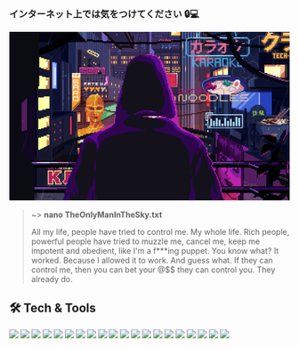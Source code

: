 ### インターネット上では気をつけてください 🔒💻

<p align="center">
<img src="https://github.com/saibushifu/saibushifu/blob/main/neon_city.gif?raw=true">
</p>

<blockquote>
~> <strong>nano TheOnlyManInTheSky.txt</strong>
<p>All my life, people have tried to control me. My whole life. Rich people, powerful people have tried to muzzle me, cancel me, 
keep me impotent and obedient, like I'm a f***ing puppet. You know what? It worked. Because I allowed it to work. And guess what. 
If they can control me, then you can bet your @$$ they can control you. They already do.</p>
</blockquote>

## 🛠️ Tech & Tools
![](https://img.shields.io/badge/Debian-informational?style=for-the-badge&logo=debian&color=A81D33)
![](https://img.shields.io/badge/MSSQL-informational?style=for-the-badge&logo=microsoftsqlserver&color=CC2927)
![](https://img.shields.io/badge/GIT-informational?style=for-the-badge&logo=gIT&color=F05032&logoColor=white)
![](https://img.shields.io/badge/HTML5-informational?style=for-the-badge&logo=html5&color=E34F26&logoColor=white)
![](https://img.shields.io/badge/DevExpress-informational?style=for-the-badge&logo=devexpress&color=FF7200&logoColor=white)
![](https://img.shields.io/badge/OpenVPN-informational?style=for-the-badge&logo=openvpn&color=EA7E20&logoColor=white)
![](https://img.shields.io/badge/JSS-informational?style=for-the-badge&logo=jss&color=FFA500&logoColor=white)
![](https://img.shields.io/badge/aNDROID-informational?style=for-the-badge&logo=android&color=34A853&logoColor=white)
![](https://img.shields.io/badge/Arduino-informational?style=for-the-badge&logo=arduino&color=00878F&logoColor=white)
![](https://img.shields.io/badge/python-informational?style=for-the-badge&logo=python&color=3776AB&logoColor=white)
![](https://img.shields.io/badge/CSS3-informational?style=for-the-badge&logo=css3&color=1572B6)
![](https://img.shields.io/badge/VS_Code-informational?style=for-the-badge&logo=visualstudiocode&color=007ACC)
![](https://img.shields.io/badge/Win11-informational?style=for-the-badge&logo=Windows&color=0078D4)
![](https://img.shields.io/badge/++-informational?style=for-the-badge&logo=cplusplus&color=00599C&logoColor=white)
![](https://img.shields.io/badge/VB-informational?style=for-the-badge&logo=virtualbox&color=183A61&logoColor=white)
![](https://img.shields.io/badge/PostgreSQL-informational?style=for-the-badge&logo=postgresql&color=4169E1&logoColor=white)
![](https://img.shields.io/badge/.NET-informational?style=for-the-badge&logo=dotnet&color=512BD4)
![](https://img.shields.io/badge/VS-informational?style=for-the-badge&logo=visualstudio&color=5C2D91)
![](https://img.shields.io/badge/Terminal-informational?style=for-the-badge&logo=gnometerminal&color=241F31&logoColor=white)
![](https://img.shields.io/badge/ESP-informational?style=for-the-badge&logo=esphome&color=000000&logoColor=white)

